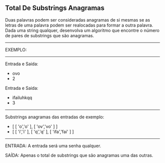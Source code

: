 ## Total De Substrings Anagramas

Duas palavras podem ser consideradas anagramas de si mesmas se as letras de uma palavra podem ser realocadas para formar a outra palavra. Dada uma string qualquer, desenvolva um algoritmo que encontre o número de pares de substrings que são anagramas.

**********
EXEMPLO:
**********

Entrada e Saida: 
- ovo
- 2 

Entrada e Saida: 
- ifailuhkqq
- 3

**********

Substrings anagramas das entradas de exemplo:
- [ [ 'o','o' ], [ 'ov','vo' ] ]
- [ [ 'i','i' ], [ 'q','q' ], [ 'ifa','fai' ] ]

**********

ENTRADA: A entrada será uma senha qualquer.

SAÍDA: Apenas o total de substrings que são anagramas uma das outras.
